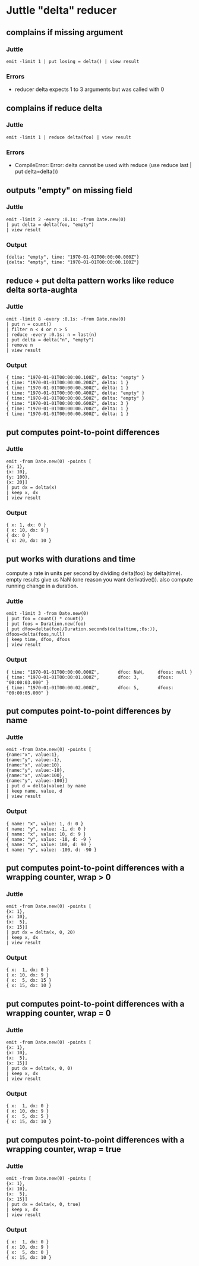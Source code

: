 Juttle "delta" reducer
======================

complains if missing argument
-----------------------------
### Juttle
    emit -limit 1 | put losing = delta() | view result

### Errors
   * reducer delta expects 1 to 3 arguments but was called with 0

complains if reduce delta
-----------------------------
### Juttle
    emit -limit 1 | reduce delta(foo) | view result

### Errors
   * CompileError: Error: delta cannot be used with reduce (use reduce last | put delta=delta())

outputs "empty" on missing field
--------------------------------------------------
### Juttle
    emit -limit 2 -every :0.1s: -from Date.new(0)
    | put delta = delta(foo, "empty")
    | view result

### Output
    {delta: "empty", time: "1970-01-01T00:00:00.000Z"}
    {delta: "empty", time: "1970-01-01T00:00:00.100Z"}

reduce + put delta pattern works like reduce delta sorta-aughta
------------------------------------------------------

### Juttle

    emit -limit 8 -every :0.1s: -from Date.new(0)
    | put n = count()
    | filter n < 4 or n > 5
    | reduce -every :0.1s: n = last(n)
    | put delta = delta("n", "empty")
    | remove n
    | view result

### Output

    { time: "1970-01-01T00:00:00.100Z", delta: "empty" }
    { time: "1970-01-01T00:00:00.200Z", delta: 1 }
    { time: "1970-01-01T00:00:00.300Z", delta: 1 }
    { time: "1970-01-01T00:00:00.400Z", delta: "empty" }
    { time: "1970-01-01T00:00:00.500Z", delta: "empty" }
    { time: "1970-01-01T00:00:00.600Z", delta: 3 }
    { time: "1970-01-01T00:00:00.700Z", delta: 1 }
    { time: "1970-01-01T00:00:00.800Z", delta: 1 }

put computes point-to-point differences
--------------------------------------------------
### Juttle
    emit -from Date.new(0) -points [
    {x: 1},
    {x: 10},
    {y: 100},
    {x: 20}]
    | put dx = delta(x)
    | keep x, dx
    | view result

### Output
    { x: 1, dx: 0 }
    { x: 10, dx: 9 }
    { dx: 0 }
    { x: 20, dx: 10 }

put works with durations and time
--------------------------------------------------
compute a rate in units per second by dividing delta(foo) by delta(time).
empty results give us NaN (one reason you want derivative()).
also compute running change in a duration.
### Juttle
    emit -limit 3 -from Date.new(0)
    | put foo = count() * count()
    | put foos = Duration.new(foo)
    | put dfoo=delta(foo)/Duration.seconds(delta(time,:0s:)), dfoos=delta(foos,null)
    | keep time, dfoo, dfoos
    | view result

### Output
    { time: "1970-01-01T00:00:00.000Z",       dfoo: NaN,     dfoos: null }
    { time: "1970-01-01T00:00:01.000Z",       dfoo: 3,       dfoos: "00:00:03.000" }
    { time: "1970-01-01T00:00:02.000Z",       dfoo: 5,       dfoos: "00:00:05.000" }

put computes point-to-point differences by name
--------------------------------------------------
### Juttle
    emit -from Date.new(0) -points [
    {name:"x", value:1},
    {name:"y", value:-1},
    {name:"x", value:10},
    {name:"y", value:-10},
    {name:"x", value:100},
    {name:"y", value:-100}]
    | put d = delta(value) by name
    | keep name, value, d
    | view result

### Output
    { name: "x", value: 1, d: 0 }
    { name: "y", value: -1, d: 0 }
    { name: "x", value: 10, d: 9 }
    { name: "y", value: -10, d: -9 }
    { name: "x", value: 100, d: 90 }
    { name: "y", value: -100, d: -90 }

put computes point-to-point differences with a wrapping counter, wrap > 0
--------------------------------------------------
### Juttle
    emit -from Date.new(0) -points [
    {x: 1},
    {x: 10},
    {x:  5},
    {x: 15}]
    | put dx = delta(x, 0, 20)
    | keep x, dx
    | view result

### Output
    { x:  1, dx: 0 }
    { x: 10, dx: 9 }
    { x:  5, dx: 15 }
    { x: 15, dx: 10 }

put computes point-to-point differences with a wrapping counter, wrap = 0
--------------------------------------------------
### Juttle
    emit -from Date.new(0) -points [
    {x: 1},
    {x: 10},
    {x:  5},
    {x: 15}]
    | put dx = delta(x, 0, 0)
    | keep x, dx
    | view result

### Output
    { x:  1, dx: 0 }
    { x: 10, dx: 9 }
    { x:  5, dx: 5 }
    { x: 15, dx: 10 }

put computes point-to-point differences with a wrapping counter, wrap = true
--------------------------------------------------
### Juttle
    emit -from Date.new(0) -points [
    {x: 1},
    {x: 10},
    {x:  5},
    {x: 15}]
    | put dx = delta(x, 0, true)
    | keep x, dx
    | view result

### Output
    { x:  1, dx: 0 }
    { x: 10, dx: 9 }
    { x:  5, dx: 0 }
    { x: 15, dx: 10 }
